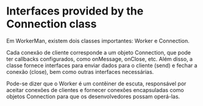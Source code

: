 # Interfaces provided by the Connection class

Em WorkerMan, existem dois classes importantes: Worker e Connection.

Cada conexão de cliente corresponde a um objeto Connection, que pode ter callbacks configurados, como onMessage, onClose, etc. Além disso, a classe fornece interfaces para enviar dados para o cliente (send) e fechar a conexão (close), bem como outras interfaces necessárias.

Pode-se dizer que o Worker é um contêiner de escuta, responsável por aceitar conexões de clientes e fornecer conexões encapsuladas como objetos Connection para que os desenvolvedores possam operá-las.
